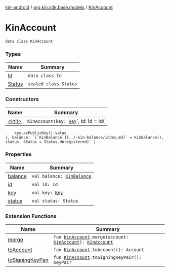 [kin-android](../../index.md) / [org.kin.sdk.base.models](../index.md) / [KinAccount](./index.md)

# KinAccount

`data class KinAccount`

### Types

| Name | Summary |
|---|---|
| [Id](-id/index.md) | `data class Id` |
| [Status](-status/index.md) | `sealed class Status` |

### Constructors

| Name | Summary |
|---|---|
| [&lt;init&gt;](-init-.md) | `KinAccount(key: `[`Key`](../-key/index.md)`, id: Id = Id(
        key.asPublicKey().value
    ), balance: `[`KinBalance`](../-kin-balance/index.md)` = KinBalance(), status: Status = Status.Unregistered)` |

### Properties

| Name | Summary |
|---|---|
| [balance](balance.md) | `val balance: `[`KinBalance`](../-kin-balance/index.md) |
| [id](id.md) | `val id: Id` |
| [key](key.md) | `val key: `[`Key`](../-key/index.md) |
| [status](status.md) | `val status: Status` |

### Extension Functions

| Name | Summary |
|---|---|
| [merge](../merge.md) | `fun `[`KinAccount`](./index.md)`.merge(account: `[`KinAccount`](./index.md)`): `[`KinAccount`](./index.md) |
| [toAccount](../to-account.md) | `fun `[`KinAccount`](./index.md)`.toAccount(): Account` |
| [toSigningKeyPair](../to-signing-key-pair.md) | `fun `[`KinAccount`](./index.md)`.toSigningKeyPair(): KeyPair` |
